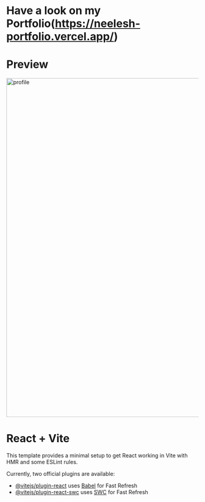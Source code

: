 # Have a look on my Portfolio(https://neelesh-portfolio.vercel.app/)

# Preview
<img width="888" alt="profile" src="https://github.com/AggarwalNeelesh/Portfolio/assets/86107529/00301e75-e685-4c8a-b1a8-48e577eb0d9a">


# React + Vite

This template provides a minimal setup to get React working in Vite with HMR and some ESLint rules.

Currently, two official plugins are available:

- [@vitejs/plugin-react](https://github.com/vitejs/vite-plugin-react/blob/main/packages/plugin-react/README.md) uses [Babel](https://babeljs.io/) for Fast Refresh
- [@vitejs/plugin-react-swc](https://github.com/vitejs/vite-plugin-react-swc) uses [SWC](https://swc.rs/) for Fast Refresh
